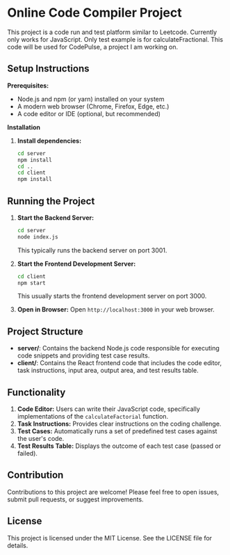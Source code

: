 # Online Code Compiler Project

This project is a code run and test platform similar to Leetcode. Currently only works for JavaScript. Only test example is for calculateFractional.
This code will be used for CodePulse, a project I am working on.

## Setup Instructions

**Prerequisites:**

*   Node.js and npm (or yarn) installed on your system
*   A modern web browser (Chrome, Firefox, Edge, etc.)
*   A code editor or IDE (optional, but recommended)

**Installation**

1. **Install dependencies:**
    ```bash 
    cd server
    npm install
    cd ..
    cd client
    npm install
    ```

## Running the Project

1.  **Start the Backend Server:**
    ```bash
    cd server 
    node index.js
    ```
    This typically runs the backend server on port 3001.
2.  **Start the Frontend Development Server:**
    ```bash
    cd client 
    npm start  
    ```
    This usually starts the frontend development server on port 3000.

3.  **Open in Browser:**  Open `http://localhost:3000` in your web browser.

## Project Structure

*   **server/**:  Contains the backend Node.js code responsible for executing code snippets and providing test case results.
*   **client/**:  Contains the React frontend code that includes the code editor, task instructions, input area, output area, and test results table.

## Functionality

1.  **Code Editor:** Users can write their JavaScript code, specifically implementations of the `calculateFactorial` function.
2.  **Task Instructions:** Provides clear instructions on the coding challenge.
3.  **Test Cases:** Automatically runs a set of predefined test cases against the user's code.
4.  **Test Results Table:** Displays the outcome of each test case (passed or failed).

## Contribution

Contributions to this project are welcome! Please feel free to open issues, submit pull requests, or suggest improvements.

## License

This project is licensed under the MIT License.  See the LICENSE file for details. 
